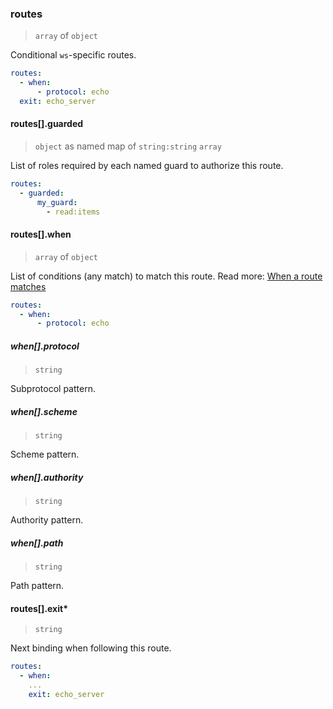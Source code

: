 ### routes

> `array` of `object`

Conditional `ws`-specific routes.

```yaml
routes:
  - when:
      - protocol: echo
  exit: echo_server
```

#### routes[].guarded

> `object` as named map of `string:string` `array`

List of roles required by each named guard to authorize this route.

```yaml
routes:
  - guarded:
      my_guard:
        - read:items
```

#### routes[].when

> `array` of `object`

List of conditions (any match) to match this route.
Read more: [When a route matches](../../../../concepts/bindings.md#when-a-route-matches)

```yaml
routes:
  - when:
      - protocol: echo
```

##### when[].protocol

> `string`

Subprotocol pattern.

##### when[].scheme

> `string`

Scheme pattern.

##### when[].authority

> `string`

Authority pattern.

##### when[].path

> `string`

Path pattern.

#### routes[].exit\*

> `string`

Next binding when following this route.

```yaml
routes:
  - when:
    ...
    exit: echo_server
```
